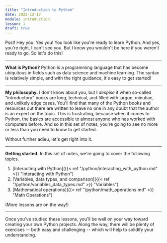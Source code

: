 ```yaml
---
title: "Introduction to Python"
date: 2022-12-17
module: introduction
lesson: 1
draft: true
---
```


Psst!  Hey you.  Yes you!  You look like you're ready to learn Python.  And yes, you're right, I can't see you.  But I know you wouldn't be here if you weren't ready to go.  So let's do this!

---

**What is Python?** Python is a programming language that has become ubiquitous in fields such as data science and machine learning.  The syntax is relatively simple, and with the right guidance, it's easy to get started!  

<!-- ![Python-logo](../../assets/python-logo.png) -->

---

**My philosophy.**  I don't know about you, but I *despise* it when so-called "introductory" books are long, technical, and filled with jargon, minutiae, and unlikely edge cases.  You'll find that many of the Python books and resources out there are written to leave no one in any doubt that the author is an expert on the topic.  This is frustrating, because when it comes to Python, the basics are accessible to almost anyone who has worked with computers before.  And so in this set of notes, you're going to see no more or less than you need to know to get started.

Without further adieu, let's get right into it.

---

**Getting started.**  In this set of notes, we're going to cover the following topics.  

1. [Interacting with Python]({{< ref "/python/interacting_with_python.md" >}} "Interacting with Python")
2. [Variables, data types, and comparison]({{< ref "/python/variables_data_types.md" >}} "Variables")
3. [Mathematical operations]({{< ref "/python/math_operations.md" >}} "Math Operations")

(More lessons are on the way!)

---

Once you've studied these lessons, you'll be well on your way toward creating your own Python projects.  Along the way, there will be plenty of exercises -- both easy and challenging -- which will help to solidify your understanding.